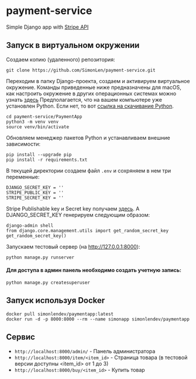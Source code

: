 # payment-service
Simple Django app with [Stripe API](http://stripe.com/docs)


Запуск в виртуальном окружении
------

Создаем копию (удаленного) репозитория:
```
git clone https://github.com/SimonLen/payment-service.git
```
Переходим в папку Django-проекта, создаем и активируем виртуальное окружение. Команды приведенные ниже предназначены для macOS, как настроить окружение в других операционных системах можно узнать [здесь](https://pythonist.ru/virtualnye-okruzheniya-python-i-instrumenty-dlya-upravleniya-imi/)
Предполагается, что на вашем компьютере уже установлен Python. Если нет, то вот [ссылка на скачивание Python](https://www.python.org/downloads/).
```
cd payment-service/PaymentApp
python3 -m venv venv
source venv/bin/activate
```
Обновляем менеджер пакетов Python и устанавливаем внешние зависимости:
```
pip install --upgrade pip
pip install -r requirements.txt
```
В текущей директории создаем файл `.env` и сохряняем в нем три переменные:
```
DJANGO_SECRET_KEY = ''
STRIPE_PUBLIC_KEY = ''
STRIPE_SECRET_KEY = ''
```
Stripe Publishable key и Secret key получаем [здесь](https://dashboard.stripe.com/apikeys). А DJANGO_SECRET_KEY генерируем следующим образом:
```
django-admin shell
from django.core.management.utils import get_random_secret_key
get_random_secret_key()
```
Запускаем тестовый сервер (на http://127.0.0.1:8000):
```
python manage.py runserver
```

#### Для доступа в админ панель необходимо создать учетную запись:
```
python manage.py createsuperuser
```

Запуск используя Docker
------

```
docker pull simonlendev/paymentapp:latest
docker run -d -p 8000:8000 --rm --name simonapp simonlendev/paymentapp
```

Сервис
------

* `http://localhost:8000/admin/` - Панель администратора
* `http://localhost:8000/item/<item_id>` - Страница товара (в тестовой версии доступны <item_id> от 1 до 3)
* `http://localhost:8000/buy/<item_id>` - Купить товар
